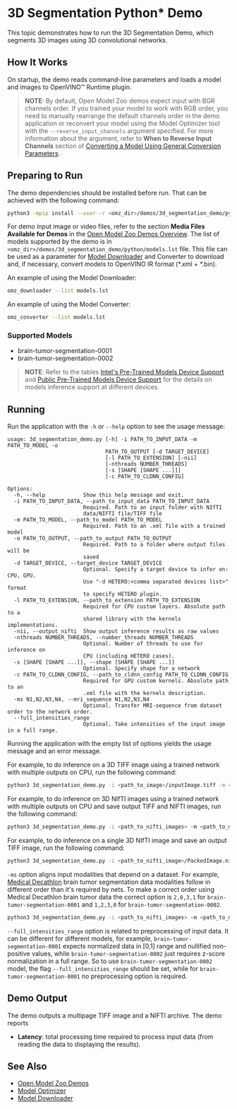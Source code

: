 # 3D Segmentation Python\* Demo

This topic demonstrates how to run the 3D Segmentation Demo, which segments 3D images using 3D convolutional networks.

## How It Works

On startup, the demo reads command-line parameters and loads a model and images to OpenVINO™ Runtime plugin.

> **NOTE**: By default, Open Model Zoo demos expect input with BGR channels order. If you trained your model to work with RGB order, you need to manually rearrange the default channels order in the demo application or reconvert your model using the Model Optimizer tool with the `--reverse_input_channels` argument specified. For more information about the argument, refer to **When to Reverse Input Channels** section of [Converting a Model Using General Conversion Parameters](https://docs.openvino.ai/latest/openvino_docs_MO_DG_prepare_model_convert_model_Converting_Model.html#general-conversion-parameters).

## Preparing to Run

The demo dependencies should be installed before run. That can be achieved with the following command:

```sh
python3 -mpip install --user -r <omz_dir>/demos/3d_segmentation_demo/python/requirements.txt
```

For demo input image or video files, refer to the section **Media Files Available for Demos** in the [Open Model Zoo Demos Overview](../../README.md).
The list of models supported by the demo is in `<omz_dir>/demos/3d_segmentation_demo/python/models.lst` file.
This file can be used as a parameter for [Model Downloader](../../../tools/model_tools/README.md) and Converter to download and, if necessary, convert models to OpenVINO IR format (\*.xml + \*.bin).

An example of using the Model Downloader:

```sh
omz_downloader --list models.lst
```

An example of using the Model Converter:

```sh
omz_converter --list models.lst
```

### Supported Models

* brain-tumor-segmentation-0001
* brain-tumor-segmentation-0002

> **NOTE**: Refer to the tables [Intel's Pre-Trained Models Device Support](../../../models/intel/device_support.md) and [Public Pre-Trained Models Device Support](../../../models/public/device_support.md) for the details on models inference support at different devices.

## Running

Run the application with the `-h` or `--help` option to see the usage message:

```
usage: 3d_segmentation_demo.py [-h] -i PATH_TO_INPUT_DATA -m PATH_TO_MODEL -o
                               PATH_TO_OUTPUT [-d TARGET_DEVICE]
                               [-l PATH_TO_EXTENSION] [-nii]
                               [-nthreads NUMBER_THREADS]
                               [-s [SHAPE [SHAPE ...]]]
                               [-c PATH_TO_CLDNN_CONFIG]

Options:
  -h, --help            Show this help message and exit.
  -i PATH_TO_INPUT_DATA, --path_to_input_data PATH_TO_INPUT_DATA
                        Required. Path to an input folder with NIfTI
                        data/NIFTI file/TIFF file
  -m PATH_TO_MODEL, --path_to_model PATH_TO_MODEL
                        Required. Path to an .xml file with a trained model
  -o PATH_TO_OUTPUT, --path_to_output PATH_TO_OUTPUT
                        Required. Path to a folder where output files will be
                        saved
  -d TARGET_DEVICE, --target_device TARGET_DEVICE
                        Optional. Specify a target device to infer on: CPU, GPU.
                        Use "-d HETERO:<comma separated devices list>" format
                        to specify HETERO plugin.
  -l PATH_TO_EXTENSION, --path_to_extension PATH_TO_EXTENSION
                        Required for CPU custom layers. Absolute path to a
                        shared library with the kernels implementations.
  -nii, --output_nifti  Show output inference results as raw values
  -nthreads NUMBER_THREADS, --number_threads NUMBER_THREADS
                        Optional. Number of threads to use for inference on
                        CPU (including HETERO cases).
  -s [SHAPE [SHAPE ...]], --shape [SHAPE [SHAPE ...]]
                        Optional. Specify shape for a network
  -c PATH_TO_CLDNN_CONFIG, --path_to_cldnn_config PATH_TO_CLDNN_CONFIG
                        Required for GPU custom kernels. Absolute path to an
                        .xml file with the kernels description.
  -ms N1,N2,N3,N4, --mri_sequence N1,N2,N3,N4
                        Optional. Transfer MRI-sequence from dataset order to the network order.
  --full_intensities_range
                        Optional. Take intensities of the input image in a full range.
```

Running the application with the empty list of options yields the usage message and an error message.

For example, to do inference on a 3D TIFF image using a trained network with multiple outputs on CPU, run the following
command:

```sh
python3 3d_segmentation_demo.py -i <path_to_image>/inputImage.tiff -m <path_to_model>/brain-tumor-segmentation-0001.xml -d CPU -o <path_to_output>
```

For example, to do inference on 3D NIfTI images using a trained network with multiple outputs on CPU and save
output TIFF and NIFTI images, run the following command:

```sh
python3 3d_segmentation_demo.py -i <path_to_nifti_images> -m <path_to_model>/brain-tumor-segmentation-0001 -d CPU -o <path_to_output> -nii -ms 2,0,3,1
```

For example, to do inference on a single 3D NIfTI image and save an output TIFF image, run the following command:

```sh
python3 3d_segmentation_demo.py -i <path_to_nifti_image>/PackedImage.nii -m <path_to_model>/brain-tumor-segmentation-0001 -d CPU -o <path_to_output> -ms 2,0,3,1
```

`-ms` option aligns input modalities that depend on a dataset. For example, [Medical Decathlon](http://medicaldecathlon.com/) brain tumor segmentation data modalities follow in different order than it's required by nets. To make a correct order using Medical Decathlon brain tumor data the correct option is `2,0,3,1` for `brain-tumor-segmentation-0001` and `1,2,3,0` for `brain-tumor-segmentation-0002`.

```sh
python3 3d_segmentation_demo.py -i <path_to_nifti_images> -m <path_to_model>/brain-tumor-segmentation-0002 -d CPU -o <path_to_output> -nii -ms 1,2,3,0 --full_intensities_range
```

`--full_intensities_range` option is related to preprocessing of input data. It can be different for different models, for example, `brain-tumor-segmentation-0001` expects normalized data in [0,1] range and nullified non-positive values, while `brain-tumor-segmentation-0002` just requires z-score normalization in a full range. So to use `brain-tumor-segmentation-0002` model, the flag `--full_intensities_range` should be set, while for `brain-tumor-segmentation-0001` no preprocessing option is required.

## Demo Output

The demo outputs a multipage TIFF image and a NIFTI archive.
The demo reports

* **Latency**: total processing time required to process input data (from reading the data to displaying the results).

## See Also

* [Open Model Zoo Demos](../../README.md)
* [Model Optimizer](https://docs.openvino.ai/latest/_docs_MO_DG_Deep_Learning_Model_Optimizer_DevGuide.html)
* [Model Downloader](../../../tools/model_tools/README.md)
